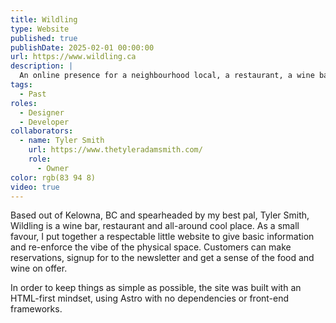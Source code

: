 ```yaml
---
title: Wildling
type: Website
published: true
publishDate: 2025-02-01 00:00:00
url: https://www.wildling.ca
description: |
  An online presence for a neighbourhood local, a restaurant, a wine bar serving humble food and wines of the earth.
tags:
  - Past
roles:
  - Designer
  - Developer
collaborators:
  - name: Tyler Smith
    url: https://www.thetyleradamsmith.com/
    role:
      - Owner
color: rgb(83 94 8)
video: true
---
```


Based out of Kelowna, BC and spearheaded by my best pal, Tyler Smith, Wildling is a wine bar, restaurant and all-around cool place. As a small favour, I put together a respectable little website to give basic information and re-enforce the vibe of the physical space. Customers can make reservations, signup for to the newsletter and get a sense of the food and wine on offer.

In order to keep things as simple as possible, the site was built with an HTML-first mindset, using Astro with no dependencies or front-end frameworks.
